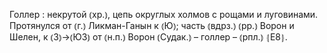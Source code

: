 ---
---

Голлер
: некрутой ⦅хр.⦆, цепь округлых холмов с рощами и луговинами. Протянулся от ⦅г.⦆ Ликман-Ганын к ⦅Ю⦆; часть ⦅вдрз.⦆ ⦅рр.⦆ Ворон и Шелен, к ⦅З⦆→⦅ЮЗ⦆ от ⦅н.п.⦆ Ворон ⦅Судак.⦆ – голлер – ⦅рпл.⦆ ⦃Е8⦄.
